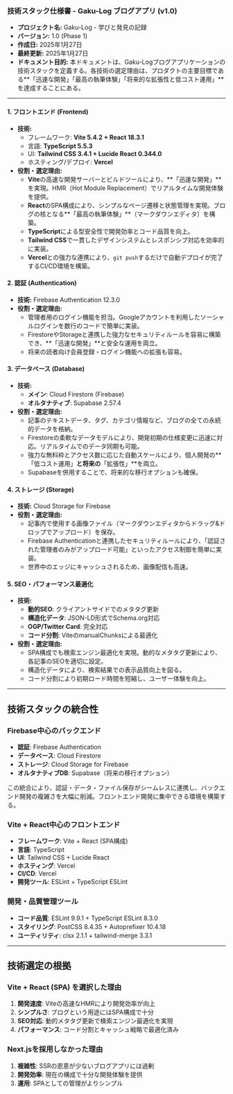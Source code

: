 ### **技術スタック仕様書 - Gaku-Log ブログアプリ (v1.0)**

* **プロジェクト名:** Gaku-Log - 学びと発見の記録
* **バージョン:** 1.0 (Phase 1)
* **作成日:** 2025年1月27日
* **最終更新:** 2025年1月27日
* **ドキュメント目的:**
    本ドキュメントは、Gaku-Logブログアプリケーションの技術スタックを定義する。各技術の選定理由は、プロダクトの主要目標である**「迅速な開発」「最高の執筆体験」「将来的な拡張性と低コスト運用」**を達成することにある。

---

#### **1. フロントエンド (Frontend)**

* **技術:**
    * フレームワーク: **Vite 5.4.2 + React 18.3.1**
    * 言語: **TypeScript 5.5.3**
    * UI: **Tailwind CSS 3.4.1 + Lucide React 0.344.0**
    * ホスティング/デプロイ: **Vercel**
* **役割・選定理由:**
    * **Vite**の高速な開発サーバーとビルドツールにより、**「迅速な開発」**を実現。HMR（Hot Module Replacement）でリアルタイムな開発体験を提供。
    * **React**のSPA構成により、シンプルなページ遷移と状態管理を実現。ブログの核となる**「最高の執筆体験」**（マークダウンエディタ）を構築。
    * **TypeScript**による型安全性で開発効率とコード品質を向上。
    * **Tailwind CSS**で一貫したデザインシステムとレスポンシブ対応を効率的に実装。
    * **Vercel**との強力な連携により、`git push`するだけで自動デプロイが完了するCI/CD環境を構築。

#### **2. 認証 (Authentication)**

* **技術:** Firebase Authentication 12.3.0
* **役割・選定理由:**
    * 管理者用のログイン機能を担当。Googleアカウントを利用したソーシャルログインを数行のコードで簡単に実装。
    * FirestoreやStorageと連携した強力なセキュリティルールを容易に構築でき、**「迅速な開発」**と安全な運用を両立。
    * 将来の読者向け会員登録・ログイン機能への拡張も容易。

#### **3. データベース (Database)**

* **技術:** 
    * **メイン**: Cloud Firestore (Firebase)
    * **オルタナティブ**: Supabase 2.57.4
* **役割・選定理由:**
    * 記事のテキストデータ、タグ、カテゴリ情報など、ブログの全ての永続的データを格納。
    * Firestoreの柔軟なデータモデルにより、開発初期の仕様変更に迅速に対応。リアルタイムでのデータ同期も可能。
    * 強力な無料枠とアクセス数に応じた自動スケールにより、個人開発の**「低コスト運用」**と将来の**「拡張性」**を両立。
    * Supabaseを併用することで、将来的な移行オプションも確保。

#### **4. ストレージ (Storage)**

* **技術:** Cloud Storage for Firebase
* **役割・選定理由:**
    * 記事内で使用する画像ファイル（マークダウンエディタからドラッグ&ドロップでアップロード）を保存。
    * Firebase Authenticationと連携したセキュリティルールにより、「認証された管理者のみがアップロード可能」といったアクセス制御を簡単に実装。
    * 世界中のエッジにキャッシュされるため、画像配信も高速。

#### **5. SEO・パフォーマンス最適化**

* **技術:**
    * **動的SEO**: クライアントサイドでのメタタグ更新
    * **構造化データ**: JSON-LD形式でSchema.org対応
    * **OGP/Twitter Card**: 完全対応
    * **コード分割**: ViteのmanualChunksによる最適化
* **役割・選定理由:**
    * SPA構成でも検索エンジン最適化を実現。動的なメタタグ更新により、各記事のSEOを適切に設定。
    * 構造化データにより、検索結果での表示品質向上を図る。
    * コード分割により初期ロード時間を短縮し、ユーザー体験を向上。

---

## **技術スタックの統合性**

### **Firebase中心のバックエンド**
- **認証**: Firebase Authentication
- **データベース**: Cloud Firestore
- **ストレージ**: Cloud Storage for Firebase
- **オルタナティブDB**: Supabase（将来の移行オプション）

この統合により、認証・データ・ファイル保存がシームレスに連携し、バックエンド開発の複雑さを大幅に削減。フロントエンド開発に集中できる環境を構築する。

### **Vite + React中心のフロントエンド**
- **フレームワーク**: Vite + React (SPA構成)
- **言語**: TypeScript
- **UI**: Tailwind CSS + Lucide React
- **ホスティング**: Vercel
- **CI/CD**: Vercel
- **開発ツール**: ESLint + TypeScript ESLint

### **開発・品質管理ツール**
- **コード品質**: ESLint 9.9.1 + TypeScript ESLint 8.3.0
- **スタイリング**: PostCSS 8.4.35 + Autoprefixer 10.4.18
- **ユーティリティ**: clsx 2.1.1 + tailwind-merge 3.3.1

---

## **技術選定の根拠**

### **Vite + React (SPA) を選択した理由**
1. **開発速度**: Viteの高速なHMRにより開発効率が向上
2. **シンプルさ**: ブログという用途にはSPA構成で十分
3. **SEO対応**: 動的メタタグ更新で検索エンジン最適化を実現
4. **パフォーマンス**: コード分割とキャッシュ戦略で最適化済み

### **Next.jsを採用しなかった理由**
1. **複雑性**: SSRの恩恵が少ないブログアプリには過剰
2. **開発効率**: 現在の構成で十分な開発体験を提供
3. **運用**: SPAとしての管理がよりシンプル